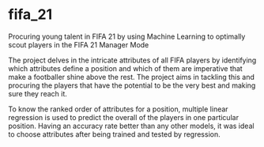 # fifa_21
Procuring young talent in FIFA 21 by using Machine Learning to optimally scout players in the FIFA 21 Manager Mode

The project delves in the intricate attributes of all FIFA players by identifying which attributes define a position and which of them are imperative that make a footballer shine above the rest. The project aims in tackling this and procuring the players that have the potential to be the very best and making sure they reach it. 

To know the ranked order of attributes for a position, multiple linear regression is used to predict the overall of the players in one particular position. Having an accuracy rate better than any other models, it was ideal to choose attributes after being trained and tested by regression.
